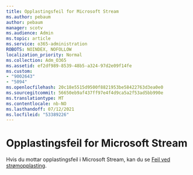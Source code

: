 ```yaml
---
title: Opplastingsfeil for Microsoft Stream
ms.author: pebaum
author: pebaum
manager: scotv
ms.audience: Admin
ms.topic: article
ms.service: o365-administration
ROBOTS: NOINDEX, NOFOLLOW
localization_priority: Normal
ms.collection: Adm_O365
ms.assetid: ef2df989-8539-48b5-a324-97d2e09f14fe
ms.custom:
- "9002643"
- "5094"
ms.openlocfilehash: 20c18e5515d9500f8821953be58422763d3ea0e0
ms.sourcegitcommit: 56650eb9af437ff97e4f4d9ca5a2f53ad5bb990e
ms.translationtype: MT
ms.contentlocale: nb-NO
ms.lasthandoff: 07/12/2021
ms.locfileid: "53389226"
---
```

# <a name="microsoft-stream-upload-errors"></a>Opplastingsfeil for Microsoft Stream

Hvis du mottar opplastingsfeil i Microsoft Stream, kan du se [Feil ved strømopplasting](/stream/portal-understanding-upload-errors).

